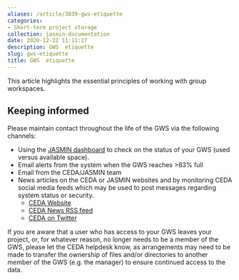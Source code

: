 ```yaml
---
aliases: /article/3839-gws-etiquette
categories:
- Short-term project storage
collection: jasmin-documentation
date: 2020-12-22 11:11:27
description: GWS  etiquette
slug: gws-etiquette
title: GWS  etiquette
---
```


This article highlights the essential principles of working with group
workspaces.

##  **Keeping informed**

Please maintain contact throughout the life of the GWS via the following
channels:

  * Using the [JASMIN dashboard](https://mon.jasmin.ac.uk) to check on the status of your GWS (used versus available space).
  * Email alerts from the system when the GWS reaches >83% full
  * Email from the CEDA/JASMIN team
  * News articles on the CEDA or JASMIN websites and by monitoring CEDA social media feeds which may be used to post messages regarding system status or security. 
    * [CEDA Website](http://www.ceda.ac.uk/)
    * [CEDA News RSS feed](http://www.ceda.ac.uk//blog/feeds/rss/)
    * [CEDA on Twitter](https://twitter.com/cedanews)

If you are aware that a user who has access to your GWS leaves your project,
or, for whatever reason, no longer needs to be a member of the GWS, please let
the CEDA helpdesk know, as arrangements may need to be made to transfer the
ownership of files and/or directories to another member of the GWS (e.g. the
manager) to ensure continued access to the data.

#



